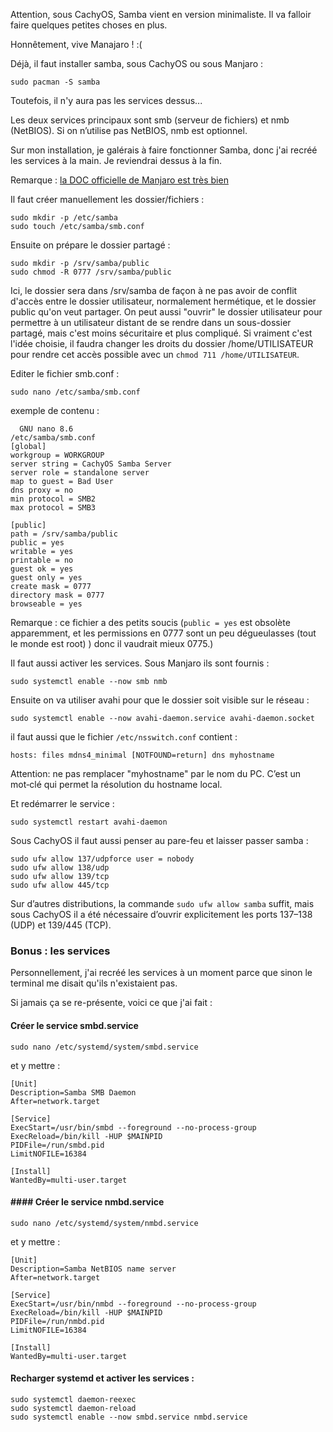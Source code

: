 Attention, sous CachyOS, Samba vient en version minimaliste. Il va falloir faire quelques petites choses en plus.

Honnêtement, vive Manajaro ! :(

Déjà, il faut installer samba, sous CachyOS ou sous Manjaro :
```
sudo pacman -S samba
```
Toutefois, il n'y aura pas les services dessus...

Les deux services principaux sont smb (serveur de fichiers) et nmb (NetBIOS). Si on n’utilise pas NetBIOS, nmb est optionnel.

Sur mon installation, je galérais à faire fonctionner Samba, donc j'ai recréé les services à la main. Je reviendrai dessus à la fin.

Remarque : [la DOC officielle de Manjaro est très bien](forum.manjaro.org/t/root-tip-how-to-basic-samba-setup-and-troubleshooting/100420) 

Il faut créer manuellement les dossier/fichiers :
```
sudo mkdir -p /etc/samba
sudo touch /etc/samba/smb.conf
```

Ensuite on prépare le dossier partagé :
```
sudo mkdir -p /srv/samba/public
sudo chmod -R 0777 /srv/samba/public
```
Ici, le dossier sera dans /srv/samba de façon à ne pas avoir de conflit d'accès entre le dossier utilisateur, normalement hermétique, et le dossier public qu'on veut partager. On peut aussi "ouvrir" le dossier utilisateur pour permettre à un utilisateur distant de se rendre dans un sous-dossier partagé, mais c'est moins sécuritaire et plus compliqué. Si vraiment c'est l'idée choisie, il faudra changer les droits du dossier /home/UTILISATEUR pour rendre cet accès possible avec un `chmod 711 /home/UTILISATEUR`.


Editer le fichier smb.conf :

```
sudo nano /etc/samba/smb.conf
```

exemple de contenu :
```
  GNU nano 8.6                                                                        /etc/samba/smb.conf                                                                                 
[global]
workgroup = WORKGROUP
server string = CachyOS Samba Server
server role = standalone server
map to guest = Bad User
dns proxy = no
min protocol = SMB2
max protocol = SMB3

[public]
path = /srv/samba/public
public = yes
writable = yes
printable = no
guest ok = yes
guest only = yes
create mask = 0777
directory mask = 0777
browseable = yes

```
Remarque : ce fichier a des petits soucis (`public = yes` est obsolète apparemment, et les permissions en 0777 sont un peu dégueulasses (tout le monde est root) ) donc il vaudrait mieux 0775.)



Il faut aussi activer les services.
Sous Manjaro ils sont fournis : 
```
sudo systemctl enable --now smb nmb
```
Ensuite on va utiliser avahi pour que le dossier soit visible sur le réseau :
```
sudo systemctl enable --now avahi-daemon.service avahi-daemon.socket
```
il faut aussi que le fichier `/etc/nsswitch.conf` contient :
```
hosts: files mdns4_minimal [NOTFOUND=return] dns myhostname
```
Attention: ne pas remplacer "myhostname" par le nom du PC. C’est un mot‑clé qui permet la résolution du hostname local.

Et redémarrer le service : 
```
sudo systemctl restart avahi-daemon
```

Sous CachyOS il faut aussi penser au pare-feu et laisser passer samba :
```
sudo ufw allow 137/udpforce user = nobody
sudo ufw allow 138/udp
sudo ufw allow 139/tcp
sudo ufw allow 445/tcp
```

Sur d’autres distributions, la commande `sudo ufw allow samba` suffit, mais sous CachyOS il a été nécessaire d’ouvrir explicitement les ports 137–138 (UDP) et 139/445 (TCP).


### Bonus : les services

Personnellement, j'ai recréé les services à un moment parce que sinon le terminal me disait qu'ils n'existaient pas.

Si jamais ça se re-présente, voici ce que j'ai fait :

#### Créer le service smbd.service
```
sudo nano /etc/systemd/system/smbd.service
```
et y mettre :
```
[Unit]
Description=Samba SMB Daemon
After=network.target

[Service]
ExecStart=/usr/bin/smbd --foreground --no-process-group
ExecReload=/bin/kill -HUP $MAINPID
PIDFile=/run/smbd.pid
LimitNOFILE=16384

[Install]
WantedBy=multi-user.target

```

#### #### Créer le service nmbd.service
```
sudo nano /etc/systemd/system/nmbd.service
```
et y mettre :
```
[Unit]
Description=Samba NetBIOS name server
After=network.target

[Service]
ExecStart=/usr/bin/nmbd --foreground --no-process-group
ExecReload=/bin/kill -HUP $MAINPID
PIDFile=/run/nmbd.pid
LimitNOFILE=16384

[Install]
WantedBy=multi-user.target
```

#### Recharger systemd et activer les services : 
```
sudo systemctl daemon-reexec
sudo systemctl daemon-reload
sudo systemctl enable --now smbd.service nmbd.service
```

